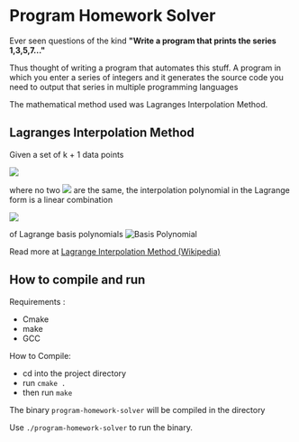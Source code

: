 # Program Homework Solver

Ever seen questions of the kind __"Write a program that prints the series 1,3,5,7..."__

Thus thought of writing a program that automates this stuff. 
A program in which you enter a series of integers and it generates the source code you need to output that series
in multiple programming languages

The mathematical method used was Lagranges Interpolation Method.


## Lagranges Interpolation Method

Given a set of k + 1 data points


![](https://wikimedia.org/api/rest_v1/media/math/render/svg/5e4f064b4751bb32d87cc829aca1b2b2f38d4a6d)

where no two ![](https://wikimedia.org/api/rest_v1/media/math/render/svg/5db47cb3d2f9496205a17a6856c91c1d3d363ccd) are the same, the interpolation polynomial in the Lagrange form is a linear combination

![](https://wikimedia.org/api/rest_v1/media/math/render/svg/d07f3378ff7718c345e5d3d4a57d3053190226a0)

of Lagrange basis polynomials
![Basis Polynomial](https://wikimedia.org/api/rest_v1/media/math/render/svg/6e2c3a2ab16a8723c0446de6a30da839198fb04b)

Read more at [Lagrange Interpolation Method (Wikipedia)](https://en.wikipedia.org/wiki/Lagrange_polynomial)

## How to compile and run

Requirements :
* Cmake
* make
* GCC

How to Compile:
* cd into the project directory 
* run `cmake .`
* then run `make`

The binary `program-homework-solver` will be compiled in the directory

Use `./program-homework-solver` to run the binary.

